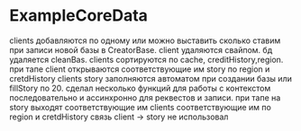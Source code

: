 # ExampleCoreData
 clients добавляются по одному или можно выставить сколько ставим при записи новой базы в CreatorBase.
 client удаляются свайпом.
 бд удаляется cleanBas.
 clients сортируются по cache, creditHistory,region.
 при тапе client открываются соответствующие им story по region и cretdHistory clients
 story заполняются автоматом при создании базы или fillStory по 20.
 сделал несколько функций для работы с контекстом последовательно и ассинхронно для реквестов и записи.
 при тапе на story выходят соответствующие им clients соответствующие им по region и cretdHistory 
 связь client -> story не использовал
 
